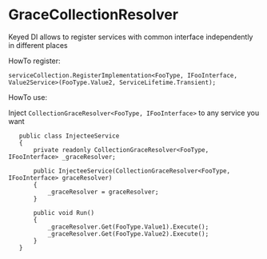 # GraceCollectionResolver
Keyed DI allows to register services with common interface independently in different places

HowTo register:
```
serviceCollection.RegisterImplementation<FooType, IFooInterface, Value2Service>(FooType.Value2, ServiceLifetime.Transient);
```
 
 HowTo use:

 Inject `CollectionGraceResolver<FooType, IFooInterface>` to any service you want

 ```
    public class InjecteeService
    {
        private readonly CollectionGraceResolver<FooType, IFooInterface> _graceResolver;

        public InjecteeService(CollectionGraceResolver<FooType, IFooInterface> graceResolver)
        {
            _graceResolver = graceResolver;
        }

        public void Run()
        {
            _graceResolver.Get(FooType.Value1).Execute();
            _graceResolver.Get(FooType.Value2).Execute();
        }
    }
 ```

